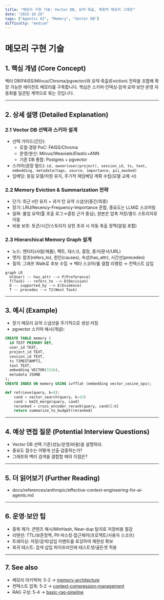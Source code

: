 ```yaml
---
title: "메모리 구현 기술: Vector DB, 요약·축출, 계층적 메모리 그래프"
date: "2025-10-29"
tags: ["Agentic AI", "Memory", "Vector DB"]
difficulty: "medium"
---
```


# 메모리 구현 기술

## 1. 핵심 개념 (Core Concept)

벡터 DB(FAISS/Milvus/Chroma/pgvector)와 요약·축출(Eviction) 전략을 조합해 확장 가능한 에이전트 메모리를 구축합니다. 핵심은 스키마·인덱싱·검색·요약·보안·운영 자동화를 일관된 계약으로 묶는 것입니다.

---

## 2. 상세 설명 (Detailed Explanation)

### 2.1 Vector DB 선택과 스키마 설계
- 선택 가이드(간단):
  - 로컬·경량 PoC: FAISS/Chroma
  - 운영/분산: Milvus/Weaviate/Elastic+ANN
  - 기존 DB 통합: Postgres + pgvector
- 스키마(권장 필드): `id, owner(user/project), session_id, ts, text, embedding, metadata(tags, source, importance, pii_masked)`
- 임베딩: 동일 모델/차원 유지, 주기적 재임베딩 계획 수립(모델 교체 시)

### 2.2 Memory Eviction & Summarization 전략
- 단기: 최근 n턴 유지 + 과거 턴 요약 스냅샷(중간/최종)
- 장기: LRU/Recency-Frequency-Importance 혼합, 중요도는 LLM로 스코어링
- 일화: 롤업 요약(툴 호출 로그→결정 근거 중심), 원본은 압축 저장/콜드 스토리지로 이동
- 비용 보호: 토큰/시간/스토리지 상한 초과 시 자동 축출 정책(알림 포함)

### 2.3 Hierarchical Memory Graph 설계
- 노드: 엔티티(사람/제품), 팩트, 태스크, 결정, 증거(문서/URL)
- 엣지: 참조(refers_to), 원인(causes), 속성(has_attr), 시간선(precedes)
- 질의: 그래프 Walk로 후보 수집 → 벡터 스코어/룰 결합 리랭킹 → 컨텍스트 삽입

```mermaid
graph LR
  U(User) -- has_attr --> P(Preference)
  T(Task) -- refers_to --> D(Decision)
  D -- supported_by --> E(Evidence)
  T -- precedes --> T2(Next Task)
```

---

## 3. 예시 (Example)

- 장기 메모리 요약 스냅샷을 주기적으로 생성·저장.
- pgvector 스키마 예시(개념):

```sql
CREATE TABLE memory (
  id TEXT PRIMARY KEY,
  user_id TEXT,
  project_id TEXT,
  session_id TEXT,
  ts TIMESTAMPTZ,
  text TEXT,
  embedding VECTOR(1536),
  metadata JSONB
);
CREATE INDEX ON memory USING ivfflat (embedding vector_cosine_ops);
```

```python
def retrieve(query, k=8):
    cand = vector_search(query, k=32)
    cand = bm25_merge(query, cand)
    reranked = cross_encoder_rerank(query, cand)[:k]
    return summarize_to_budget(reranked)
```

---

## 4. 예상 면접 질문 (Potential Interview Questions)

- Vector DB 선택 기준(성능/운영/비용)을 설명하라.
- 중요도 점수는 어떻게 산출·검증하는가?
- 그래프와 벡터 검색을 결합할 때의 이점은?

---

## 5. 더 읽어보기 (Further Reading)

- docs/references/anthropic/effective-context-engineering-for-ai-agents.md

---

## 6. 운영·보안 팁

- 중복 제거: 콘텐츠 해시/MinHash, Near-dup 탐지로 저장비용 절감
- 리텐션: TTL/보존정책, PII 마스킹·접근제어(프로젝트/사용자 스코프)
- 트레이싱: 저장/검색/삽입 이벤트를 로깅하여 재현성 확보
- 회귀 테스트: 검색·삽입 파이프라인에 테스트셋/골든셋 적용

---

## 7. See also

- 메모리 아키텍처: 5-2 → [memory-architecture](./memory-architecture.md)
- 컨텍스트 압축: 5-2 → [context-compression-management](./context-compression-management.md)
- RAG 구성: 5-4 → [basic-rag-pipeline](../5-4-retrieval-augmented-generation-rag/basic-rag-pipeline.md)

